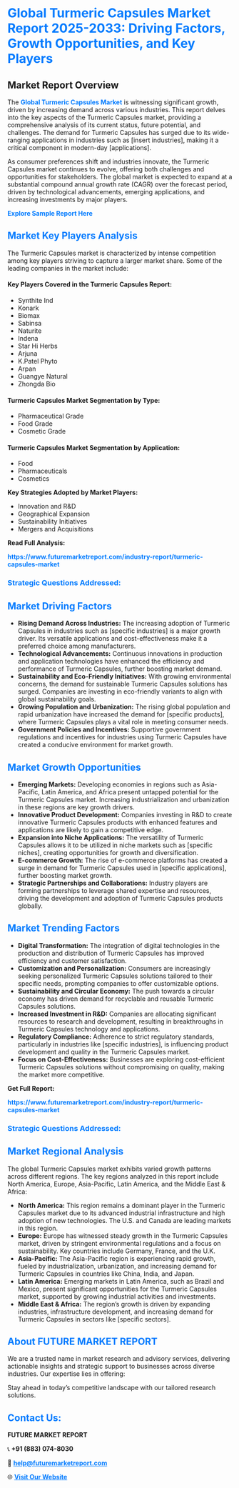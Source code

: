 <h1 style="color: #007BFF;">Global Turmeric Capsules Market Report 2025-2033: Driving Factors, Growth Opportunities, and Key Players</h1>

<section id="overview">
<h2>Market Report Overview</h2>
<p>The <a href="https://www.futuremarketreport.com/industry-report/turmeric-capsules-market" style="color: #007BFF; text-decoration: none;"><strong>Global Turmeric Capsules Market</strong></a> is witnessing significant growth, driven by increasing demand across various industries. This report delves into the key aspects of the Turmeric Capsules market, providing a comprehensive analysis of its current status, future potential, and challenges. The demand for Turmeric Capsules has surged due to its wide-ranging applications in industries such as [insert industries], making it a critical component in modern-day [applications].</p>
<p>As consumer preferences shift and industries innovate, the Turmeric Capsules market continues to evolve, offering both challenges and opportunities for stakeholders. The global market is expected to expand at a substantial compound annual growth rate (CAGR) over the forecast period, driven by technological advancements, emerging applications, and increasing investments by major players.</p>
</section>

<section id="overview">
<p><a href="https://www.futuremarketreport.com/request-sample/reportId=82867" style="color: #007BFF; text-decoration: none;"><strong>Explore Sample Report Here</strong></a></p>
</section>

<section id="key-players">
<h2 style="color: #007BFF;">Market Key Players Analysis</h2>
<p>The Turmeric Capsules market is characterized by intense competition among key players striving to capture a larger market share. Some of the leading companies in the market include:</p>
<h4>Key Players Covered in the Turmeric Capsules Report:</h4>
<ul><li>Synthite Ind</li><li>Konark</li><li>Biomax</li><li>Sabinsa</li><li>Naturite</li><li>Indena</li><li>Star Hi Herbs</li><li>Arjuna</li><li>K.Patel Phyto</li><li>Arpan</li><li>Guangye Natural</li><li>Zhongda Bio</li></ul>
<h4>Turmeric Capsules Market Segmentation by Type:</h4>
<ul><li>Pharmaceutical Grade</li><li>Food Grade</li><li>Cosmetic Grade</li></ul>

<h4>Turmeric Capsules Market Segmentation by Application:</h4>
<ul><li>Food</li><li>Pharmaceuticals</li><li>Cosmetics</li></ul>
<p><strong>Key Strategies Adopted by Market Players:</strong></p>
<ul>
<li>Innovation and R&D</li>
<li>Geographical Expansion</li>
<li>Sustainability Initiatives</li>
<li>Mergers and Acquisitions</li>
</ul>
</section>

<section>
<p><strong>Read Full Analysis: </strong></p><a href="https://www.futuremarketreport.com/industry-report/turmeric-capsules-market" style="color: #007BFF; text-decoration: none;"><strong>https://www.futuremarketreport.com/industry-report/turmeric-capsules-market</strong></a>
<h3 style="color: #007BFF;">Strategic Questions Addressed:</h3>
</section>

<section id="driving-factors">
<h2 style="color: #007BFF;">Market Driving Factors</h2>
<ul>
<li><strong>Rising Demand Across Industries:</strong> The increasing adoption of Turmeric Capsules in industries such as [specific industries] is a major growth driver. Its versatile applications and cost-effectiveness make it a preferred choice among manufacturers.</li>
<li><strong>Technological Advancements:</strong> Continuous innovations in production and application technologies have enhanced the efficiency and performance of Turmeric Capsules, further boosting market demand.</li>
<li><strong>Sustainability and Eco-Friendly Initiatives:</strong> With growing environmental concerns, the demand for sustainable Turmeric Capsules solutions has surged. Companies are investing in eco-friendly variants to align with global sustainability goals.</li>
<li><strong>Growing Population and Urbanization:</strong> The rising global population and rapid urbanization have increased the demand for [specific products], where Turmeric Capsules plays a vital role in meeting consumer needs.</li>
<li><strong>Government Policies and Incentives:</strong> Supportive government regulations and incentives for industries using Turmeric Capsules have created a conducive environment for market growth.</li>
</ul>
</section>

<section id="growth-opportunities">
<h2 style="color: #007BFF;">Market Growth Opportunities</h2>
<ul>
<li><strong>Emerging Markets:</strong> Developing economies in regions such as Asia-Pacific, Latin America, and Africa present untapped potential for the Turmeric Capsules market. Increasing industrialization and urbanization in these regions are key growth drivers.</li>
<li><strong>Innovative Product Development:</strong> Companies investing in R&D to create innovative Turmeric Capsules products with enhanced features and applications are likely to gain a competitive edge.</li>
<li><strong>Expansion into Niche Applications:</strong> The versatility of Turmeric Capsules allows it to be utilized in niche markets such as [specific niches], creating opportunities for growth and diversification.</li>
<li><strong>E-commerce Growth:</strong> The rise of e-commerce platforms has created a surge in demand for Turmeric Capsules used in [specific applications], further boosting market growth.</li>
<li><strong>Strategic Partnerships and Collaborations:</strong> Industry players are forming partnerships to leverage shared expertise and resources, driving the development and adoption of Turmeric Capsules products globally.</li>
</ul>
</section>

<section id="trending-factors">
<h2 style="color: #007BFF;">Market Trending Factors</h2>
<ul>
<li><strong>Digital Transformation:</strong> The integration of digital technologies in the production and distribution of Turmeric Capsules has improved efficiency and customer satisfaction.</li>
<li><strong>Customization and Personalization:</strong> Consumers are increasingly seeking personalized Turmeric Capsules solutions tailored to their specific needs, prompting companies to offer customizable options.</li>
<li><strong>Sustainability and Circular Economy:</strong> The push towards a circular economy has driven demand for recyclable and reusable Turmeric Capsules solutions.</li>
<li><strong>Increased Investment in R&D:</strong> Companies are allocating significant resources to research and development, resulting in breakthroughs in Turmeric Capsules technology and applications.</li>
<li><strong>Regulatory Compliance:</strong> Adherence to strict regulatory standards, particularly in industries like [specific industries], is influencing product development and quality in the Turmeric Capsules market.</li>
<li><strong>Focus on Cost-Effectiveness:</strong> Businesses are exploring cost-efficient Turmeric Capsules solutions without compromising on quality, making the market more competitive.</li>
</ul>
</section>

<section>
<p><strong>Get Full Report: </strong></p><a href="https://www.futuremarketreport.com/industry-report/turmeric-capsules-market" style="color: #007BFF; text-decoration: none;"><strong>https://www.futuremarketreport.com/industry-report/turmeric-capsules-market</strong></a>
<h3 style="color: #007BFF;">Strategic Questions Addressed:</h3>
</section>


<section id="regional-analysis">
<h2 style="color: #007BFF;">Market Regional Analysis</h2>
<p>The global Turmeric Capsules market exhibits varied growth patterns across different regions. The key regions analyzed in this report include North America, Europe, Asia-Pacific, Latin America, and the Middle East & Africa:</p>
<ul>
<li><strong>North America:</strong> This region remains a dominant player in the Turmeric Capsules market due to its advanced industrial infrastructure and high adoption of new technologies. The U.S. and Canada are leading markets in this region.</li>
<li><strong>Europe:</strong> Europe has witnessed steady growth in the Turmeric Capsules market, driven by stringent environmental regulations and a focus on sustainability. Key countries include Germany, France, and the U.K.</li>
<li><strong>Asia-Pacific:</strong> The Asia-Pacific region is experiencing rapid growth, fueled by industrialization, urbanization, and increasing demand for Turmeric Capsules in countries like China, India, and Japan.</li>
<li><strong>Latin America:</strong> Emerging markets in Latin America, such as Brazil and Mexico, present significant opportunities for the Turmeric Capsules market, supported by growing industrial activities and investments.</li>
<li><strong>Middle East & Africa:</strong> The region’s growth is driven by expanding industries, infrastructure development, and increasing demand for Turmeric Capsules in sectors like [specific sectors].</li>
</ul>
</section>

<footer>
<h2 style="color: #007BFF;">About FUTURE MARKET REPORT</h2>
<p>We are a trusted name in market research and advisory services, delivering actionable insights and strategic support to businesses across diverse industries. Our expertise lies in offering:</p>

<p>Stay ahead in today’s competitive landscape with our tailored research solutions.</p>

<h2 style="color: #007BFF;">Contact Us:</h2>
<p><strong>FUTURE MARKET REPORT</strong></p>
<p>📞 <strong>+91 (883) 074-8030</strong></p>
<p>📧 <strong><a href="mailto:help@futuremarketreport.com" style="color: #007BFF;">help@futuremarketreport.com</a></strong></p>
<p>🌐 <strong><a href="https://www.futuremarketreport.com/" style="color: #007BFF;">Visit Our Website</a></strong></p>
</footer>